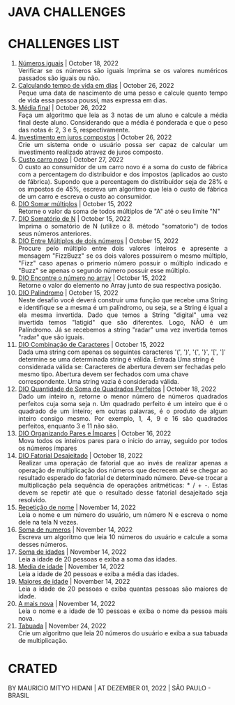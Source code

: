 # JAVA CHALLENGES

# CHALLENGES LIST
1. [Números iguais](https://github.com/MauricioMH35/java-challenges/blob/main/simple/src/main/java/com/challenges/java/Challenge0001.java) | October 18, 2022 <div style="text-align:justify;">Verificar se os números são iguais Imprima se os valores numéricos passados são iguais ou não. </div>
2. [Calculando tempo de vida em dias](https://github.com/MauricioMH35/java-challenges/blob/main/simple/src/main/java/com/challenges/java/Challenge0002.java) | October 26, 2022 <div style="text-align:justify;"> Peque uma data de nascimento de uma pesso e calcule quanto tempo de vida essa pessoa poussí, mas expressa em dias. </div>
3. [Média final](https://github.com/MauricioMH35/java-challenges/blob/main/simple/src/main/java/com/challenges/java/Challenge0003.java) | October 26, 2022 <div style="text-align:justify;"> Faça um algoritmo que leia as 3 notas de um aluno e calcule a média final deste aluno. Considerando que a média é ponderada e que o peso das notas é: 2, 3 e 5, respectivamente. </div>
4. [Investimento em juros compostos](https://github.com/MauricioMH35/java-challenges/blob/main/simple/src/main/java/com/challenges/java/Challenge0004.java) | October 26, 2022 <div style="text-align:justify;">Crie um sistema onde o usuário possa ser capaz de calcular um investimento realizado atravez de juros composto.</div>
5. [Custo carro novo](https://github.com/MauricioMH35/java-challenges/blob/main/simple/src/main/java/com/challenges/java/Challenge0005.java) | October 27, 2022 <div style="text-align:justify;">O custo ao consumidor de um carro novo é a soma do custo de fábrica com a percentagem do distribuidor e dos impostos (aplicados ao custo de fábrica). Supondo que a percentagem do distribuidor seja de 28% e os impostos de 45%, escreva um algoritmo que leia o custo de fábrica de um carro e escreva o custo ao consumidor.</div>
6. [DIO Somar múltiplos](https://github.com/MauricioMH35/java-challenges/blob/main/simple/src/main/java/com/challenges/java/Challenge006.java) | October 15, 2022 <div style="text-align:justify;">Retorne o valor da soma de todos múltiplos de "A" até o seu limite "N"</div>
7. [DIO Somatório de N](https://github.com/MauricioMH35/java-challenges/blob/main/simple/src/main/java/com/challenges/java/Challenge0007.java) | October 15, 2022 <div style="text-align:justify;">Imprima o somatório de N (utilize o 8. método "somatorio") de todos seus números anteriores.</div>
8. [DIO Entre Múltiplos de dois números](https://github.com/MauricioMH35/java-challenges/blob/main/simple/src/main/java/com/challenges/java/Challenge0008.java) | October 15, 2022 <div style="text-align:justify;">Procure pelo múltiplo entre dois valores inteiros e apresente a mensagem "FizzBuzz" se os dois valores possuirem o mesmo múltiplo, "Fizz" caso apenas o primerio número possuir o múltiplo indicado e "Buzz" se apenas o segundo número possuir esse múltiplo.</div>
9. [DIO Encontre o número no array](https://github.com/MauricioMH35/java-challenges/blob/main/simple/src/main/java/com/challenges/java/Challenge0009.java) | October 15, 2022 <div style="text-align:justify;">Retorne o valor do elemento no Array junto de sua respectiva posição.</div>
10. [DIO Palíndromo](https://github.com/MauricioMH35/java-challenges/blob/main/simple/src/main/java/com/challenges/java/Challenge0010.java) | October 15, 2022 <div style="text-align:justify;">Neste desafio você deverá construir uma função que recebe uma String e identifique se a mesma é um palíndromo, ou seja, se a String é igual a ela mesma invertida. Dado que temos a String "digital" uma vez invertida temos "latigid" que são diferentes. Logo, NÃO é um Palíndromo. Já se recebemos a string "radar" uma vez invertida temos "radar" que são iguais.</div>
11. [DIO Combinação de Caracteres](https://github.com/MauricioMH35/java-challenges/blob/main/simple/src/main/java/com/challenges/java/Challenge0011.java) | October 15, 2022 <div style="test-align:justify;">Dada uma string com apenas os seguintes caracteres '(', ')', '{', '}', '[', ']' determine se uma determinada string é válida.
Entrada Uma string é considerada válida se: Caracteres de abertura devem ser fechadas pelo mesmo tipo. Abertura devem ser fechados com uma chave correspondente. Uma string vazia é considerada válida.</div>
12. [DIO Quantidade de Soma de Quadrados Perfeitos](https://github.com/MauricioMH35/java-challenges/blob/main/simple/src/main/java/com/challenges/java/Challenge0012.java) | October 18, 2022 <div style="text-align:justify;">Dado um inteiro n, retorne o menor número de números quadrados perfeitos cuja soma seja n. Um quadrado perfeito é um inteiro que é o quadrado de um inteiro; em outras palavras, é o produto de algum inteiro consigo mesmo. Por exemplo, 1, 4, 9 e 16 são quadrados perfeitos, enquanto 3 e 11 não são.</div>
13. [DIO Organizando Pares e Ímpares](https://github.com/MauricioMH35/java-challenges/blob/main/simple/src/main/java/com/challenges/java/Challenge0013.java) | October 16, 2022 <div style="text-align:justify;">Mova todos os inteiros pares para o inicio do array, seguido por todos os números ímpares</div>
14. [DIO Fatorial Desajeitado](https://github.com/MauricioMH35/java-challenges/blob/main/simple/src/main/java/com/challenges/java/Challenge0014.java) | October 18, 2022 <div style="text-align:justify;">Realizar uma operação de fatorial que ao invés de realizar apenas a operação de multiplicação dos números que decrecem até se chegar ao resultado esperado do fatorial de determinado número. Deve-se trocar a multiplicação pela sequência de operações aritméticas: * / + -. Estas devem se repetir até que o resultado desse fatorial desajeitado seja resolvido.</div>
15. [Repetição de nome](https://github.com/MauricioMH35/java-challenges/blob/main/simple/src/main/java/com/challenges/java/Challenge0015.java) | November 14, 2022 <div style="text-align:justify;">Leia o nome e um número do usuário, um número N e escreva o nome dele na tela N vezes.</div>
16. [Soma de numeros](https://github.com/MauricioMH35/java-challenges/blob/main/simple/src/main/java/com/challenges/java/Challenge0016.java) | November 14, 2022 <div style="text-align:justify;">Escreva um algoritmo que leia 10 números do usuário e calcule a soma desses números.</div>
17. [Soma de idades](https://github.com/MauricioMH35/java-challenges/blob/main/simple/src/main/java/com/challenges/java/Challenge0017.java) | November 14, 2022 <div style="text-align:justify;">Leia a idade de 20 pessoas e exiba a soma das idades.</div>
18. [Media de idade](https://github.com/MauricioMH35/java-challenges/blob/main/simple/src/main/java/com/challenges/java/Challenge0018.java) | November 14, 2022 <div style="text-align:justify;">Leia a idade de 20 pessoas e exiba a média das idades.</div>
19. [Maiores de idade](https://github.com/MauricioMH35/java-challenges/blob/main/simple/src/main/java/com/challenges/java/Challenge0019.java) | November 14, 2022 <div style="text-align:justify;">Leia a idade de 20 pessoas e exiba quantas pessoas são maiores de idade.</div>
20. [A mais nova](https://github.com/MauricioMH35/java-challenges/blob/main/simple/src/main/java/com/challenges/java/Challenge0020.java) | November 14, 2022 <div style="text-align:justify;">Leia o nome e a idade de 10 pessoas e exiba o nome da pessoa mais nova.</div>
21. [Tabuada](https://github.com/MauricioMH35/java-challenges/blob/main/simple/src/main/java/com/challenges/java/Challenge0021.java) | November 24, 2022 <div style="text-align:justify;">Crie um algoritmo que leia 20 números do usuário e exiba a sua tabuada de multiplicação.</div>

# CRATED
BY MAURICIO MITYO HIDANI | AT DEZEMBER 01, 2022 | SÃO PAULO - BRASIL